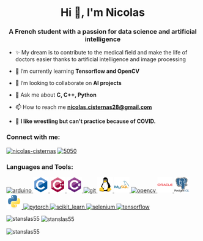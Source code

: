 <h1 align="center">Hi 👋, I'm Nicolas</h1>
<h3 align="center">A French student with a passion for data science and artificial intelligence</h3>

- ✨ My dream is to contribute to the medical field and make the life of doctors easier thanks to artificial intelligence and image processing


- 🚀 I’m currently learning **Tensorflow and OpenCV**

- 👯 I’m looking to collaborate on **AI projects**

- 💬 Ask me about **C, C++, Python**

- 📫 How to reach me **nicolas.cisternas28@gmail.com**

- 🤡 **I like wrestling but can't practice because of COVID.**

<h3 align="left">Connect with me:</h3>
<p align="left">
<a href="https://www.linkedin.com/in/nicolas-cisternas-15460a181/" target="blank"><img align="center" src="https://cdn.jsdelivr.net/npm/simple-icons@3.0.1/icons/linkedin.svg" alt="nicolas-cisternas" height="30" width="40" /></a>
<a href="https://discord.gg/Stanislas#5050" target="blank"><img align="center" src="https://cdn.jsdelivr.net/npm/simple-icons@3.0.1/icons/discord.svg" alt="5050" height="30" width="40" /></a>  
</p>

<h3 align="left">Languages and Tools:</h3>
<p align="left"> <a href="https://www.arduino.cc/" target="_blank"> <img src="https://cdn.worldvectorlogo.com/logos/arduino-1.svg" alt="arduino" width="40" height="40"/> </a> <a href="https://www.cprogramming.com/" target="_blank"> <img src="https://raw.githubusercontent.com/devicons/devicon/master/icons/c/c-original.svg" alt="c" width="40" height="40"/> </a> <a href="https://www.w3schools.com/cpp/" target="_blank"> <img src="https://raw.githubusercontent.com/devicons/devicon/master/icons/cplusplus/cplusplus-original.svg" alt="cplusplus" width="40" height="40"/> </a> <a href="https://www.w3schools.com/cs/" target="_blank"> <img src="https://raw.githubusercontent.com/devicons/devicon/master/icons/csharp/csharp-original.svg" alt="csharp" width="40" height="40"/> </a> <a href="https://git-scm.com/" target="_blank"> <img src="https://www.vectorlogo.zone/logos/git-scm/git-scm-icon.svg" alt="git" width="40" height="40"/> </a> <a href="https://www.linux.org/" target="_blank"> <img src="https://raw.githubusercontent.com/devicons/devicon/master/icons/linux/linux-original.svg" alt="linux" width="40" height="40"/> </a> <a href="https://www.mysql.com/" target="_blank"> <img src="https://raw.githubusercontent.com/devicons/devicon/master/icons/mysql/mysql-original-wordmark.svg" alt="mysql" width="40" height="40"/> </a> <a href="https://opencv.org/" target="_blank"> <img src="https://www.vectorlogo.zone/logos/opencv/opencv-icon.svg" alt="opencv" width="40" height="40"/> </a> <a href="https://www.oracle.com/" target="_blank"> <img src="https://raw.githubusercontent.com/devicons/devicon/master/icons/oracle/oracle-original.svg" alt="oracle" width="40" height="40"/> </a> <a href="https://www.postgresql.org" target="_blank"> <img src="https://raw.githubusercontent.com/devicons/devicon/master/icons/postgresql/postgresql-original-wordmark.svg" alt="postgresql" width="40" height="40"/> </a> <a href="https://www.python.org" target="_blank"> <img src="https://raw.githubusercontent.com/devicons/devicon/master/icons/python/python-original.svg" alt="python" width="40" height="40"/> </a> <a href="https://pytorch.org/" target="_blank"> <img src="https://www.vectorlogo.zone/logos/pytorch/pytorch-icon.svg" alt="pytorch" width="40" height="40"/> </a> <a href="https://scikit-learn.org/" target="_blank"> <img src="https://upload.wikimedia.org/wikipedia/commons/0/05/Scikit_learn_logo_small.svg" alt="scikit_learn" width="40" height="40"/> </a> <a href="https://www.selenium.dev" target="_blank"> <img src="https://raw.githubusercontent.com/detain/svg-logos/780f25886640cef088af994181646db2f6b1a3f8/svg/selenium-logo.svg" alt="selenium" width="40" height="40"/> </a> <a href="https://www.tensorflow.org" target="_blank"> <img src="https://www.vectorlogo.zone/logos/tensorflow/tensorflow-icon.svg" alt="tensorflow" width="40" height="40"/> </a> </p>

<img align="left" src="https://github-readme-stats.vercel.app/api/top-langs?username=stanslas55&show_icons=true&locale=en&layout=compact" alt="stanslas55" />

&nbsp;<img align="center" src="https://github-readme-stats.vercel.app/api?username=stanslas55&show_icons=true&locale=en" alt="stanslas55" />
 
<p><img align="center" src="https://github-readme-streak-stats.herokuapp.com/?user=stanslas55&" alt="stanslas55" /></p>
